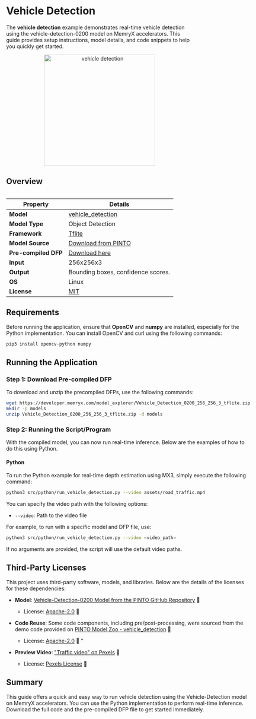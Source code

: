 # Vehicle Detection

The **vehicle detection** example demonstrates real-time vehicle detection using the vehicle-detection-0200 model on MemryX accelerators. This guide provides setup instructions, model details, and code snippets to help you quickly get started.


<p align="center">
    <img src="assets/output.gif" alt="vehicle detection" style="height: 300px;">
</p>

## Overview

<div style="display: flex">
<div style="">

| **Property**         | **Details**                                                                                  
|----------------------|------------------------------------------
| **Model**            | [vehicle_detection](https://github.com/PINTO0309/PINTO_model_zoo/tree/main/178_vehicle-detection-0200)
| **Model Type**       | Object Detection
| **Framework**        | [Tflite](https://www.tensorflow.org/)
| **Model Source**     | [Download from PINTO](https://s3.ap-northeast-2.wasabisys.com/pinto-model-zoo/178_vehicle-detection-0200/resources.tar.gz)
| **Pre-compiled DFP** | [Download here](assets/Vehicle-Detection-0200_256_256_3.dfp)
| **Input**            | 256x256x3
| **Output**           | Bounding boxes, confidence scores.
| **OS**               | Linux
| **License**          | [MIT](LICENSE.md)

## Requirements

Before running the application, ensure that **OpenCV** and **numpy** are installed, especially for the Python implementation. You can install OpenCV and curl using the following commands:

```bash
pip3 install opencv-python numpy
```

## Running the Application

### Step 1: Download Pre-compiled DFP

To download and unzip the precompiled DFPs, use the following commands:
```bash
wget https://developer.memryx.com/model_explorer/Vehicle_Detection_0200_256_256_3_tflite.zip
mkdir -p models
unzip Vehicle_Detection_0200_256_256_3_tflite.zip -d models
```


### Step 2: Running the Script/Program

With the compiled model, you can now run real-time inference. Below are the examples of how to do this using Python.

#### Python

To run the Python example for real-time depth estimation using MX3, simply execute the following command:

```bash
python3 src/python/run_vehicle_detection.py --video assets/road_traffic.mp4
```
You can specify the video path with the following options:

* `--video`: Path to the video file 

For example, to run with a specific model and DFP file, use:

```bash
python3 src/python/run_vehicle_detection.py --video <video_path>
```

If no arguments are provided, the script will use the default video paths.


## Third-Party Licenses

This project uses third-party software, models, and libraries. Below are the details of the licenses for these dependencies:

- **Model**: [Vehicle-Detection-0200 Model from the PINTO GitHub Repository](https://github.com/PINTO0309/PINTO_model_zoo/tree/main/178_vehicle-detection-0200) 🔗  
  - License: [Apache-2.0](https://github.com/PINTO0309/PINTO_model_zoo/blob/main/178_vehicle-detection-0200/LICENSE) 🔗

- **Code Reuse**: Some code components, including pre/post-processing, were sourced from the demo code provided on [PINTO Model Zoo - vehicle_detection](https://github.com/PINTO0309/PINTO_model_zoo/blob/main/178_vehicle-detection-0200/demo) 🔗  
  - License: [Apache-2.0](https://github.com/PINTO0309/PINTO_model_zoo/blob/main/178_vehicle-detection-0200/LICENSE) 🔗
"
- **Preview Video**: ["Traffic video" on Pexels](https://videos.pexels.com/video-files/2053100/2053100-sd_960_540_30fps.mp4) 🔗  
  - License: [Pexels License](https://www.pexels.com/license/) 🔗


## Summary

This guide offers a quick and easy way to run vehicle detection using the Vehicle-Detection model on MemryX accelerators. You can use the Python implementation to perform real-time inference. Download the full code and the pre-compiled DFP file to get started immediately.
